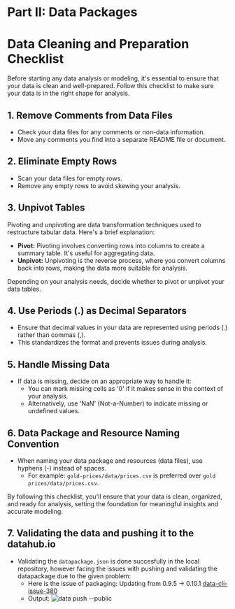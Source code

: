 # Part II: Data Packages
# Data Cleaning and Preparation Checklist

Before starting any data analysis or modeling, it's essential to ensure that your data is clean and well-prepared. Follow this checklist to make sure your data is in the right shape for analysis.

## 1. Remove Comments from Data Files

- Check your data files for any comments or non-data information.
- Move any comments you find into a separate README file or document.

## 2. Eliminate Empty Rows

- Scan your data files for empty rows.
- Remove any empty rows to avoid skewing your analysis.

## 3. Unpivot Tables

Pivoting and unpivoting are data transformation techniques used to restructure tabular data. Here's a brief explanation:

- **Pivot:** Pivoting involves converting rows into columns to create a summary table. It's useful for aggregating data.
- **Unpivot:** Unpivoting is the reverse process, where you convert columns back into rows, making the data more suitable for analysis.

Depending on your analysis needs, decide whether to pivot or unpivot your data tables.

## 4. Use Periods (.) as Decimal Separators

- Ensure that decimal values in your data are represented using periods (.) rather than commas (,).
- This standardizes the format and prevents issues during analysis.

## 5. Handle Missing Data

- If data is missing, decide on an appropriate way to handle it:
  - You can mark missing cells as '0' if it makes sense in the context of your analysis.
  - Alternatively, use 'NaN' (Not-a-Number) to indicate missing or undefined values.

## 6. Data Package and Resource Naming Convention

- When naming your data package and resources (data files), use hyphens (-) instead of spaces.
  - For example: `gold-prices/data/prices.csv` is preferred over `gold prices/data/prices.csv`.

By following this checklist, you'll ensure that your data is clean, organized, and ready for analysis, setting the foundation for meaningful insights and accurate modeling.

## 7. Validating the data and pushing it to the datahub.io
- Validating the `datapackage.json` is done succesfully in the local repository, however facing the issues with pushing and validating the datapackage due to the given problem:
  - Here is the issue of packaging: Updating from 0.9.5 -> 0.10.1 [data-cli-issue-380](https://github.com/datopian/data-cli/issues/380)
  - Output: ![data push --public]([http://url/to/img.png](https://github.com/gradedSystem/datapackage/blob/main/images/img.png)https://github.com/gradedSystem/datapackage/blob/main/images/img.png)
